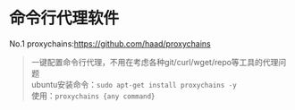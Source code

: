 # 命令行代理软件
No.1 proxychains:https://github.com/haad/proxychains
> 一键配置命令行代理，不用在考虑各种git/curl/wget/repo等工具的代理问题\
> ubuntu安装命令：`sudo apt-get install proxychains -y`\
> 使用：`proxychains {any command}`
